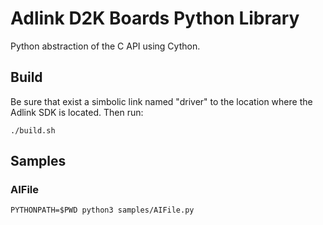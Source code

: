 # Adlink D2K Boards Python Library

Python abstraction of the C API using Cython.

## Build

Be sure that exist a simbolic link named "driver" to the location where the 
Adlink SDK is located. Then run:
```
./build.sh
```

## Samples

### AIFile
```
PYTHONPATH=$PWD python3 samples/AIFile.py
```